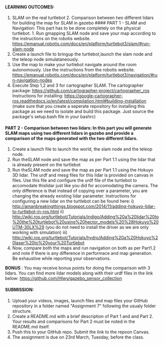#### LEARNING OUTCOMES: 
1. SLAM on the real turtlebot 2. Comparison between two different lidars for building the map for SLAM in gazebo #### PART 1 - SLAM and Navigation: This part has to be done completely on the physical turtlebot. 1. Run gmapping SLAM node and save your map according to the instructions on the robotis website. https://emanual.robotis.com/docs/en/platform/turtlebot3/slam/#run-slam-node 
2. Create a launch file to bringup the turtlebot,launch the slam node and the teleop node simulataneously. 
3. Use the map to make your turtlebot navigate around the room autonomously. Use the instructions from the robotis website. https://emanual.robotis.com/docs/en/platform/turtlebot3/navigation/#run-navigation-nodes 
4. Execute Step 1,2 and 3 for cartographer SLAM. The cartographer package: https://github.com/cartographer-project/cartographer_ros Instructions for installing: https://google-cartographer-ros.readthedocs.io/en/latest/compilation.html#building-installation (make sure that you create a seperate repository for installing this package as we need to isolate and build this package. Just source the package's setup.bash file in your bashrc) 
#### PART 2 - Comparison between two lidars: In this part you will generate SLAM maps using two different lidars in gazebo and provide a comparison of the maps generated with the two different lidars. 
1. Create a launch file to launch the world, the slam node and the teleop node. 
2. Run theSLAM node and save the map as per Part 1.1 using the lidar that is already present on the turtlebot 
3. Run theSLAM node and save the map as per Part 1.1 using the Hokuyo 3D lidar. The urdf and mesg files for this lidar is provided on canvas in files. Use this file and configure the urdf file of the turtlebot to accomodate thislidar just like you did for accomodating the camera. The only difference is that instead of copying over a parameter, you are changing the already existing lidar parameter. Instructions for configuring a new lidar on the turtlebot can be found here: 
i) http://amanbreakingthings.blogspot.com/2014/11/adding-hokuyo-lidar-to-turtlebot-in-ros.html 
ii) http://wiki.ros.org/turtlebot/Tutorials/indigo/Adding%20a%20lidar%20to%20the%20turtlebot%20using%20hector_models%20%28Hokuyo%20UTM-30LX%29 (you do not need to install the driver as we are only working with simulation) 
iii) http://wiki.ros.org/turtlebot/Tutorials/hydro/Adding%20a%20Hokuyo%20laser%20to%20your%20Turtlebot 
3. Now, compare both the maps and run navigation on both as per Part1.2 and note if there is any difference in performace and map generation. Be exhaustive while reporting your observations. 
 
**BONUS** : You may receive bonus points for doing the comparison with 3 lidars. You can find more lidar models along with their urdf files in the link below: https://github.com/Hlwy/gazebo_sensor_collection 

#### SUBMISSION: 
1. Upload your videos, images, launch files and map files your GitHub repository in a folder named "Assignment 7" following the usualy folder structure. 
2. Create a README.md with a brief description of Part 1 and and Part 2. Your results and comparisons for Part 2 must be noted in the README.md itself. 
3. Push this to your GitHub repo. Submit the link to the repoon Canvas. 
4. The assignment is due on 23rd March, Tuesday, before the class.
